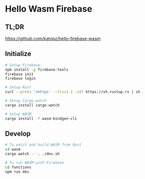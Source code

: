 # Hello Wasm Firebase

## TL;DR

https://github.com/katopz/hello-firebase-wasm

## Initialize

```bash
# Setup Firebase
npm install -g firebase-tools
firebase init
firebase login

# Setup Rust
curl --proto '=https' --tlsv1.2 -sSf https://sh.rustup.rs | sh

# Setup Cargo watch
cargo install cargo-watch

# Setup WASM
cargo install -f wasm-bindgen-cli
```

## Develop

```bash
# To watch and build WASM from Rust
cd wasm
cargo watch -- . ./dev.sh

# To run WASM with Firebase
cd functions
npm run dev
```
